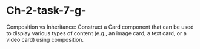 # Ch-2-task-7-g-
Composition vs Inheritance: Construct a Card component that can be used to display various types of content (e.g., an image card, a text card, or a video card) using composition.
